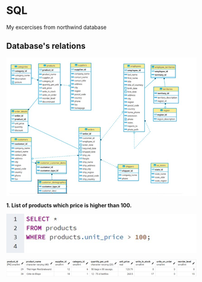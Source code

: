 # SQL

My excercises from northwind database

## Database's relations

![relations](relations.jpg)

<p><b> 1. List of products which price is higher than 100.

![ex.1 code](ex1.code.jpg)

![ex.1 table](ex1.table.jpg)

</b></p>
